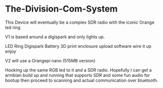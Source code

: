 # The-Division-Com-System
This Device will eventually be a complex SDR radio with the iconic Orange led ring

V1 is based around a digispark and only lights up.

LED Ring
Digispark
Battery
3D print enclosure
upload software
wire it up
enjoy

V2 will use a Orangepi nano (515MB version)

Hooking up the same RGB led to it and a SDR radio. 
Hopefully I can get a armbian build up and running that supports SDR and some fun audio for bootup then proceed to scanning and actual communication over bluetooth.
